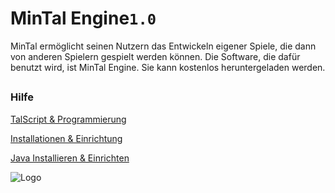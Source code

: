 
# MinTal Engine`1.0`

MinTal ermöglicht seinen Nutzern das Entwickeln eigener Spiele, die dann von anderen Spielern gespielt werden können. Die Software, die dafür benutzt wird, ist MinTal Engine. Sie kann kostenlos heruntergeladen werden.

## 
### Hilfe
[TalScript & Programmierung]()

[Installationen & Einrichtung]()

[Java Installieren & Einrichten]()


![Logo](https://github.com/LoVeYunai/MinTal-Engine/edit/main/20231210_204005_0001.png)


